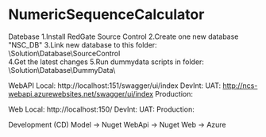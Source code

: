 # NumericSequenceCalculator


Datebase
    1.Install RedGate Source Control
    2.Create one new database "NSC_DB"
    3.Link new database to this folder: \Solution\Database\SourceControl\
    4.Get the latest changes
    5.Run dummydata scripts in folder: \Solution\Database\DummyData\ 

WebAPI
    Local: http://localhost:151/swagger/ui/index
    DevInt:
    UAT: http://ncs-webapi.azurewebsites.net/swagger/ui/index
    Production:

Web
    Local: http://localhost:150/
    DevInt:
    UAT:
    Production:

Development (CD)
    Model -> Nuget
    WebApi -> Nuget
    Web -> Azure